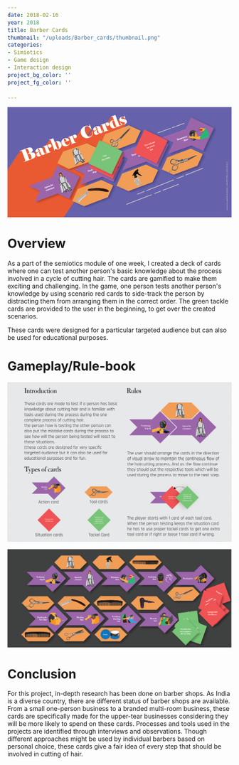 ```yaml
---
date: 2018-02-16
year: 2018
title: Barber Cards
thumbnail: "/uploads/Barber_cards/thumbnail.png"
categories:
- Simiotics
- Game design
- Interaction design
project_bg_color: ''
project_fg_color: ''

---
```


![](/uploads/Barber_cards/poster.png)

# Overview
As a part of the semiotics module of one week, I created a deck of cards where one can test another person's basic knowledge about the process involved in a cycle of cutting hair. The cards are gamified to make them exciting and challenging. In the game, one person tests another person's knowledge by using scenario red cards to side-track the person by distracting them from arranging them in the correct order. The green tackle cards are provided to the user in the beginning, to get over the created scenarios. 

These cards were designed for a particular targeted audience but can also be used for educational purposes.

# Gameplay/Rule-book
![](/uploads/Barber_cards/booklet.png)

![](/uploads/Barber_cards/cardpattern.png)


# Conclusion
For this project, in-depth research has been done on barber shops. As India is a diverse country, there are different status of barber shops are available. From a small one-person business to a branded multi-room business, these cards are specifically made for the upper-tear businesses considering they will be more likely to spend on these cards. Processes and tools used in the projects are identified through interviews and observations. Though different approaches might be used by individual barbers based on personal choice, these cards give a fair idea of every step that should be involved in cutting of hair.
